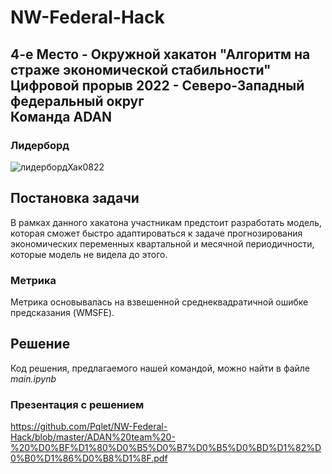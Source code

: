 # NW-Federal-Hack
## 4-e Место - Окружной хакатон "Алгоритм на страже экономической стабильности"<br/>Цифровой прорыв 2022 - Северо-Западный федеральный округ <br/>Команда ADAN
### Лидерборд
![лидербордХак0822](https://user-images.githubusercontent.com/67025630/187254436-508a92e6-292e-4f37-8e43-b76163ba73ec.jpg)

## Постановка задачи
В рамках данного хакатона участникам предстоит разработать модель, которая сможет быстро адаптироваться к задаче прогнозирования экономических переменных квартальной и
месячной периодичности, которые модель не видела до этого.
### Метрика 
Метрика основывалась на взвешенной среднеквадратичной ошибке предсказания (WMSFE). 
## Решение
Код решения, предлагаемого нашей командой, можно найти в файле _main.ipynb_
### Презентация с решением
https://github.com/Pqlet/NW-Federal-Hack/blob/master/ADAN%20team%20-%20%D0%BF%D1%80%D0%B5%D0%B7%D0%B5%D0%BD%D1%82%D0%B0%D1%86%D0%B8%D1%8F.pdf
